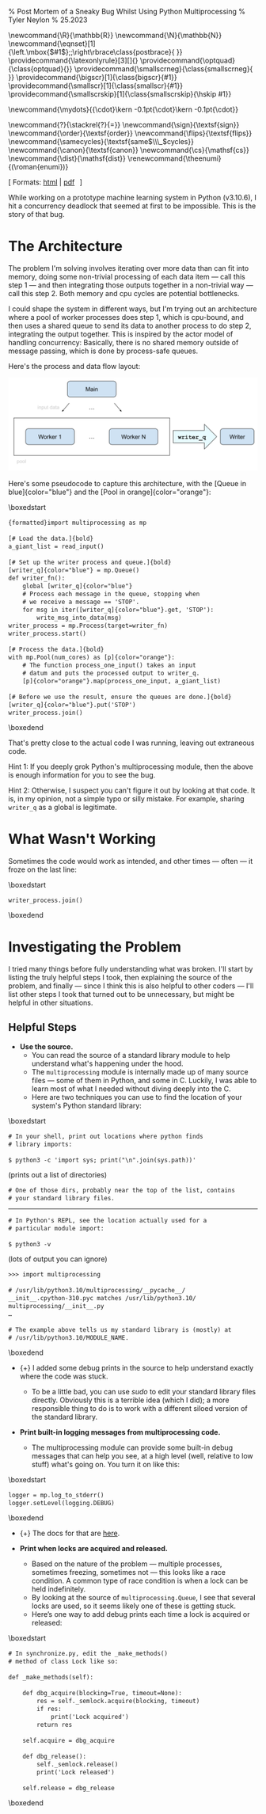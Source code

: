 % Post Mortem of a Sneaky Bug Whilst Using Python Multiprocessing
% Tyler Neylon
% 25.2023

\newcommand{\R}{\mathbb{R}}
\newcommand{\N}{\mathbb{N}}
\newcommand{\eqnset}[1]{\left.\mbox{$#1$}\;\;\right\rbrace\class{postbrace}{ }}
\providecommand{\latexonlyrule}[3][]{}
\providecommand{\optquad}{\class{optquad}{}}
\providecommand{\smallscrneg}{\class{smallscrneg}{ }}
\providecommand{\bigscr}[1]{\class{bigscr}{#1}}
\providecommand{\smallscr}[1]{\class{smallscr}{#1}}
\providecommand{\smallscrskip}[1]{\class{smallscrskip}{\hskip #1}}

\newcommand{\mydots}{{\cdot}\kern -0.1pt{\cdot}\kern -0.1pt{\cdot}}

\newcommand{\?}{\stackrel{?}{=}}
\newcommand{\sign}{\textsf{sign}}
\newcommand{\order}{\textsf{order}}
\newcommand{\flips}{\textsf{flips}}
\newcommand{\samecycles}{\textsf{same$\\\_$cycles}}
\newcommand{\canon}{\textsf{canon}}
\newcommand{\cs}{\mathsf{cs}}
\newcommand{\dist}{\mathsf{dist}}
\renewcommand{\theenumi}{(\roman{enumi})}

[
Formats:
 [html](http://tylerneylon.com/a/py_bug_analysis/py_bug_analysis.html) |
 [pdf](http://tylerneylon.com/a/py_bug_analysis/py_bug_analysis.pdf)
 $\,$
]

While working on a prototype machine learning system in Python (v3.10.6), I hit
a concurrency deadlock that seemed at first to be impossible. This is the story
of that bug.

# The Architecture

The problem I'm solving involves iterating over more data than can fit into
memory, doing some non-trivial processing of each data item — call this step 1 —
and then integrating those outputs together in a non-trivial way — call this
step 2. Both memory and cpu cycles are potential bottlenecks.

I could shape the system in different ways, but I'm trying out an architecture
where a pool of worker processes does step 1, which is cpu-bound, and then uses
a shared queue to send its data to another process to do step 2, integrating the
output together. This is inspired by the actor model of handling concurrency:
Basically, there is no shared memory outside of message passing, which is done
by process-safe queues.

Here's the process and data flow layout:

![](img/py_bug1.svg)

Here's some pseudocode to capture this architecture, with the
[Queue in blue]{color="blue"}
and
the
[Pool in orange]{color="orange"}:

<div class="box"> \boxedstart

```
{formatted}import multiprocessing as mp

[# Load the data.]{bold}
a_giant_list = read_input()

[# Set up the writer process and queue.]{bold}
[writer_q]{color="blue"} = mp.Queue()
def writer_fn():
    global [writer_q]{color="blue"}
    # Process each message in the queue, stopping when
    # we receive a message == 'STOP'.
    for msg in iter([writer_q]{color="blue"}.get, 'STOP'):
        write_msg_into_data(msg)
writer_process = mp.Process(target=writer_fn)
writer_process.start()

[# Process the data.]{bold}
with mp.Pool(num_cores) as [p]{color="orange"}:
    # The function process_one_input() takes an input
    # datum and puts the processed output to writer_q.
    [p]{color="orange"}.map(process_one_input, a_giant_list)

[# Before we use the result, ensure the queues are done.]{bold}
[writer_q]{color="blue"}.put('STOP')
writer_process.join()
```

\boxedend </div>

That's pretty close to the actual code I was running, leaving out extraneous
code.

Hint 1: If you deeply grok Python's multiprocessing module, then the above is
enough information for you to see the bug.

Hint 2: Otherwise, I suspect you can't figure it out by looking at that code. It
is, in my opinion, not a simple typo or silly mistake. For example, sharing
`writer_q` as a global is legitimate.

# What Wasn't Working

Sometimes the code would work as intended, and other times — often — it froze on
the last line:


<div class="box"> \boxedstart

```
writer_process.join()
```

\boxedend </div>

# Investigating the Problem

I tried many things before fully understanding what was broken. I'll start by
listing the truly helpful steps I took, then explaining the source of the
problem, and finally — since I think this is also helpful to other coders — I'll
list other steps I took that turned out to be unnecessary, but might be helpful
in other situations.

## Helpful Steps

* **Use the source.**
  + You can read the source of a standard library module to help understand
    what's happening under the hood.
  + The `multiprocessing` module is internally made up of many source files —
    some of them in Python, and some in C. Luckily, I was able to learn most of
    what I needed without diving deeply into the C.
  + Here are two techniques you can use to find the location of your system's
    Python standard library:

<div class="box"> \boxedstart

```
# In your shell, print out locations where python finds
# library imports:

$ python3 -c 'import sys; print("\n".join(sys.path))'
```

(prints out a list of directories)

```
# One of those dirs, probably near the top of the list, contains
# your standard library files.
```

___

```
# In Python's REPL, see the location actually used for a
# particular module import:

$ python3 -v
```

(lots of output you can ignore)

```
>>> import multiprocessing

# /usr/lib/python3.10/multiprocessing/__pycache__/
__init__.cpython-310.pyc matches /usr/lib/python3.10/
multiprocessing/__init__.py
…

# The example above tells us my standard library is (mostly) at
# /usr/lib/python3.10/MODULE_NAME.
```

\boxedend </div>

* {+} I added some debug prints in the source to help understand exactly where
  the code was stuck.
  + To be a little bad, you can use *sudo* to edit your standard library files
    directly. Obviously this is a terrible idea (which I did); a more
    responsible thing to do is to work with a different siloed version of the
    standard library.

* **Print built-in logging messages from multiprocessing code.**
  + The multiprocessing module can provide some built-in debug messages that can
    help you see, at a high level (well, relative to low stuff) what's going on.
    You turn it on like this:

<div class="box"> \boxedstart

```
logger = mp.log_to_stderr()
logger.setLevel(logging.DEBUG)
```

\boxedend </div>

* {+} The docs for that are [here](https://docs.python.org/3/library/multiprocessing.html#logging).

* **Print when locks are acquired and released.**
  + Based on the nature of the problem — multiple processes, sometimes freezing,
    sometimes not — this looks like a race condition. A common type of race
    condition is when a lock can be held indefinitely.
  + By looking at the source of `multiprocessing.Queue`, I see that several locks
    are used, so it seems likely one of these is getting stuck.
  + Here’s one way to add debug prints each time a lock is acquired or
    released:

<div class="box"> \boxedstart

```
# In synchronize.py, edit the _make_methods()
# method of class Lock like so:

def _make_methods(self):

	def dbg_acquire(blocking=True, timeout=None):
		res = self._semlock.acquire(blocking, timeout)
		if res:
			print('Lock acquired')
		return res

	self.acquire = dbg_acquire

	def dbg_release():
		self._semlock.release()
		print('Lock released')

	self.release = dbg_release
```

\boxedend </div>

